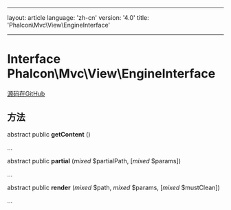 * * *

layout: article language: 'zh-cn' version: '4.0' title: 'Phalcon\Mvc\View\EngineInterface'

* * *

# Interface **Phalcon\Mvc\View\EngineInterface**

<a href="https://github.com/phalcon/cphalcon/tree/v4.0.0/phalcon/mvc/view/engineinterface.zep" class="btn btn-default btn-sm">源码在GitHub</a>

## 方法

abstract public **getContent** ()

...

abstract public **partial** (*mixed* $partialPath, [*mixed* $params])

...

abstract public **render** (*mixed* $path, *mixed* $params, [*mixed* $mustClean])

...
